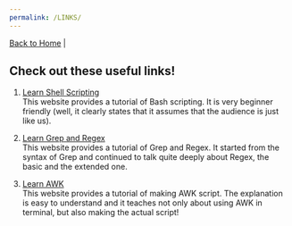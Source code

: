 ```yaml
---
permalink: /LINKS/
---
```


[Back to Home](https://luthfibalaka.github.io/os212/) |

## Check out these useful links!

1. [Learn Shell Scripting](https://www.shellscript.sh/index.html)  
This website provides a tutorial of Bash scripting. It is very beginner friendly (well, it clearly states that it assumes that the audience is just like us).

2. [Learn Grep and Regex](https://www.opensourceforu.com/2012/06/beginners-guide-gnu-grep-basics/)  
This website provides a tutorial of Grep and Regex. It started from the syntax of Grep and continued to talk quite deeply about Regex, the basic and the extended one.

3. [Learn AWK](https://www.tutorialspoint.com/awk/awk_quick_guide.htm)  
This website provides a tutorial of making AWK script. The explanation is easy to understand and it teaches not only about using AWK in terminal, but also making the actual script!
